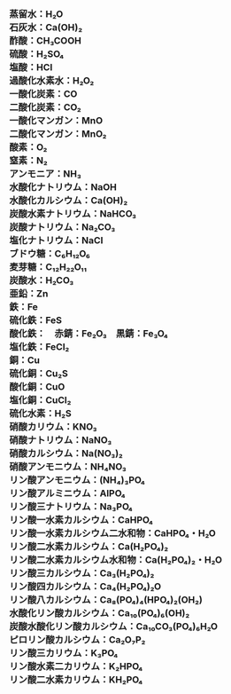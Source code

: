 <html lang="ja">
  <head>
    <meta charset="UTF-8">
    <meta name="viewport" content="width=device-width, initial-scale=1.0">
    <title>化学式</title>
    <style>
      h2 {
        color: black
      }
      body {
        background: white
        font-family:'ＭＳ Ｐゴシック','メイリオ','ヒラギノ角ゴ Pro W3',sans-serif;
      }
    </style>
  </head>
<body>
  <h3>
  蒸留水：H₂O<br>
  石灰水：Ca(OH)₂<br>
  酢酸：CH₃COOH<br>
  硫酸：H₂SO₄<br>
  塩酸：HCl<br>
  過酸化水素水：H₂O₂<br>
  一酸化炭素：CO<br>
  二酸化炭素：CO₂<br>
  一酸化マンガン：MnO<br>
  二酸化マンガン：MnO₂<br>
  酸素：O₂<br>
  窒素：N₂<br>
  アンモニア：NH₃<br>
  水酸化ナトリウム：NaOH<br>
  水酸化カルシウム：Ca(OH)₂<br>
  炭酸水素ナトリウム：NaHCO₃<br>
  炭酸ナトリウム：Na₂CO₃<br>
  塩化ナトリウム：NaCl<br>
ブドウ糖：C₆H₁₂O₆<br>
  麦芽糖：C₁₂H₂₂O₁₁<br>
  炭酸水：H₂CO₃<br>
亜鉛：Zn<br>
  鉄：Fe<br>
  硫化鉄：FeS<br>
  酸化鉄：　赤錆：Fe₂O₃　黒錆：Fe₃O₄<br>
  塩化鉄：FeCl₂<br>
  銅：Cu<br>
  硫化銅：Cu₂S<br>
  酸化銅：CuO<br>
  塩化銅：CuCl₂<br>
  硫化水素：H₂S<br>
  硝酸カリウム：KNO₃<br>
  硝酸ナトリウム：NaNO₃<br>
  硝酸カルシウム：Na(NO₃)₂<br>
  硝酸アンモニウム：NH₄NO₃<br>
  リン酸アンモニウム：(NH₄)₃PO₄<br>
  リン酸アルミニウム：AlPO₄<br>
  リン酸三ナトリウム：Na₃PO₄<br>
  リン酸一水素カルシウム：CaHPO₄<br>
  リン酸一水素カルシウム二水和物：CaHPO₄・H₂O<br>
  リン酸二水素カルシウム：Ca(H₂PO₄)₂<br>
  リン酸二水素カルシウム水和物：Ca(H₂PO₄)₂・H₂O<br>
  リン酸三カルシウム：Ca₃(H₂PO₄)₂<br>
  リン酸四カルシウム：Ca₄(H₂PO₄)₂O<br>
  リン酸八カルシウム：Ca₈(PO₄)₄(HPO₄)₂(OH₂)<br>
  水酸化リン酸カルシウム：Ca₁₀(PO₄)₆(OH)₂<br>
  炭酸水酸化リン酸カルシウム：Ca₁₀CO₃(PO₄)₆H₂O<br>
  ピロリン酸カルシウム：Ca₂O₇P₂<br>
  リン酸三カリウム：K₃PO₄<br>
  リン酸水素二カリウム：K₂HPO₄<br>
  リン酸二水素カリウム：KH₂PO₄<br>
  </h3>
</body>
</html>
